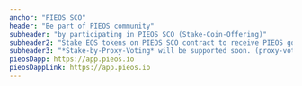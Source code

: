 ```yaml
---
anchor: "PIEOS SCO"
header: "Be part of PIEOS community"
subheader: "by participating in PIEOS SCO (Stake-Coin-Offering)"
subheader2: "Stake EOS tokens on PIEOS SCO contract to receive PIEOS governance tokens and staking profits (EOS REX / voting rewards), without spending EOS. (No ICO)"
subheader3: "*Stake-by-Proxy-Voting* will be supported soon. (proxy-voting to PIEOS proxy account without sending EOS, but receiving less (1/4) PIEOS tokens)"
pieosDapp: https://app.pieos.io
pieosDappLink: https://app.pieos.io
---
```


